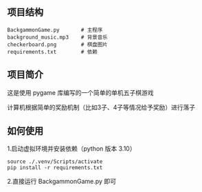 ## 项目结构

    BackgammonGame.py       # 主程序
    background_music.mp3    # 背景音乐
    checkerboard.png        # 棋盘图片
    requirements.txt        # 依赖

## 项目简介
这是使用 pygame 库编写的一个简单的单机五子棋游戏

计算机根据简单的奖励机制（比如3子、4子等情况给予奖励）进行落子

## 如何使用

1.启动虚拟环境并安装依赖（python 版本 3.10）

    source ./.venv/Scripts/activate
    pip install -r requirements.txt

2.直接运行 BackgammonGame.py 即可